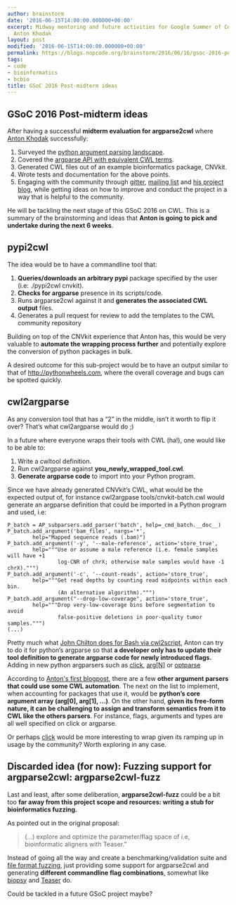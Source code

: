 ```yaml
---
author: brainstorm
date: '2016-06-15T14:00:00.000000+00:00'
excerpt: Midway mentoring and future activities for Google Summer of Code 2016 with
  Anton Khodak
layout: post
modified: '2016-06-15T14:00:00.000000+00:00'
permalink: https://blogs.nopcode.org/brainstorm/2016/06/16/gsoc-2016-post-midterm
tags:
- code
- bioinformatics
- bcbio
title: GSoC 2016 Post-midterm ideas
---
```


## GSoC 2016 Post-midterm ideas

After having a successful **midterm evaluation for argparse2cwl** where [Anton Khodak][blog_anton] successfully:

 1. Surveyed the [python argument parsing landscape][python_args].
 2. Covered the [argparse API with equivalent CWL terms][argparse2cwlterms].
 3. Generated CWL files out of an example bioinformatics package, CNVkit.
 4. Wrote tests and documentation for the above points.
 5. Engaging with the community through [gitter][gitter_cwl], [mailing list][cwl_mailing_list] and [his project blog][blog_anton], while getting ideas on how to improve and conduct the project in a way that is helpful to the community.

He will be tackling the next stage of this GSoC 2016 on CWL. This is a summary of the brainstorming and ideas that **Anton is going to pick and undertake during the next 6 weeks**.

## pypi2cwl

The idea would be to have a commandline tool that:

 1. **Queries/downloads an arbitrary pypi** package specified by the user (i.e: ./pypi2cwl cnvkit).
 2. **Checks for argparse** presence in its scripts/code.
 3. Runs argparse2cwl against it and **generates the associated CWL output** files.
 4. Generates a pull request for review to add the templates to the CWL community repository

Building on top of the CNVkit experience that Anton has, this would be very valuable to **automate the wrapping process further** and potentially explore the conversion of python packages in bulk.

A desired outcome for this sub-project would be to have an output similar to that of http://pythonwheels.com, where the overall coverage and bugs can be spotted quickly.

## cwl2argparse

As any conversion tool that has a “2” in the middle, isn’t it worth to flip it over? That’s what cwl2argparse would do ;)

In a future where everyone wraps their tools with CWL (ha!), one would like to be able to:

 1. Write a cwltool definition.
 2. Run cwl2argparse against **you_newly_wrapped_tool.cwl**.
 3. **Generate argparse code** to import into your Python program.

Since we have already generated CNVkit’s CWL, what would be the expected output of, for instance cwl2argpase tools/cnvkit-batch.cwl would generate an argparse definition that could be imported in a Python program and used, i.e:

```
P_batch = AP_subparsers.add_parser('batch', help=_cmd_batch.__doc__)
P_batch.add_argument('bam_files', nargs='*',
        help="Mapped sequence reads (.bam)")
P_batch.add_argument('-y', '--male-reference', action='store_true',
        help="""Use or assume a male reference (i.e. female samples will have +1
                log-CNR of chrX; otherwise male samples would have -1 chrX).""")
P_batch.add_argument('-c', '--count-reads', action='store_true',
        help="""Get read depths by counting read midpoints within each bin.
                (An alternative algorithm).""")
P_batch.add_argument("--drop-low-coverage", action='store_true',
        help="""Drop very-low-coverage bins before segmentation to avoid
                false-positive deletions in poor-quality tumor samples.""")
(...)
```

Pretty much what [John Chilton does for Bash via cwl2script][cwl2script], Anton can try to do it for python’s argparse so that **a developer only has to update their tool definition to generate argparse code for newly introduced flags.**
Adding in new python argparsers such as [click][click], [arg[N]][sys_argv] or [optparse][optparse]

According to [Anton's first blogpost][python_args], there are a few **other argument parsers that could use some CWL automation**. The next on the list to implement, when accounting for packages that use it, would be **python’s core argument array (arg[0], arg[1], ...)**. On the other hand, **given its free-form nature, it can be challenging to assign and transform semantics from it to CWL like the others parsers**. For instance, flags, arguments and types are all well specified on click or argparse.

Or perhaps [click][click] would be more interesting to wrap given its ramping up in usage by the community? Worth exploring in any case.

## Discarded idea (for now): Fuzzing support for argparse2cwl: argparse2cwl-fuzz

Last and least, after some deliberation, **argparse2cwl-fuzz** could be a bit too **far away from this project scope and resources: writing a stub for bioinformatics fuzzing.**

As pointed out in the original proposal:

>(...) explore and optimize the parameter/flag space of i.e, bioinformatic aligners with Teaser.”

Instead of going all the way and create a benchmarking/validation suite and [file format fuzzing][fuzzing], just providing some support for argparse2cwl and generating **different commandline flag combinations**, somewhat like [biopsy][biopsy] and [Teaser][teaser_paper] do.

Could be tackled in a future GSoC project maybe?

[blog_anton]: https://anton-khodak.github.io/argparse2cwl-blog/
[python_args]: https://anton-khodak.github.io/argparse2cwl-blog/2016/05/16/argument-parsers.html
[argparse2cwlterms]: https://anton-khodak.github.io/argparse2cwl-blog/2016/05/29/week-1.html
[gitter_cwl]: https://gitter.im/common-workflow-language/common-workflow-language
[cwl_mailing_list]: https://groups.google.com/forum/?utm_medium=email&utm_source=footer#!forum/common-workflow-language
[cwl2script]: https://github.com/common-workflow-language/cwl2script
[click]: http://click.pocoo.org/5/
[sys_argv]: https://docs.python.org/3/library/sys.html?highlight=sys.arg#sys.argv
[optparse]: https://docs.python.org/3/library/optparse.html?highlight=optparse#module-optparse
[biopsy]: https://github.com/Blahah/biopsy
[teaser_paper]: https://www.ncbi.nlm.nih.gov/pubmed/26494581
[fuzzing]: [https://en.wikipedia.org/wiki/Fuzz_testing]
